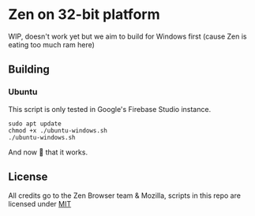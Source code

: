 # Zen on 32-bit platform

WIP, doesn't work yet but we aim to build for Windows first (cause Zen is eating too much ram here)

## Building

### Ubuntu

This script is only tested in Google's Firebase Studio instance.

```
sudo apt update
chmod +x ./ubuntu-windows.sh
./ubuntu-windows.sh
```

And now :pray: that it works.

## License

All credits go to the Zen Browser team & Mozilla, scripts in this repo are licensed under [MIT](./LICENSE)
